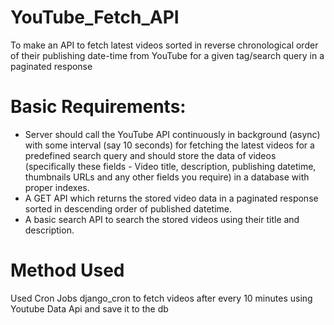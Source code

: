 # YouTube_Fetch_API
To make an API to fetch latest videos sorted in reverse chronological order of their publishing date-time from YouTube for a given tag/search query in a paginated response
# Basic Requirements:
- Server should call the YouTube API continuously in background (async) with some interval (say 10 seconds) for fetching the latest videos for a predefined search query and should store the data of videos (specifically these fields - Video title, description, publishing datetime, thumbnails URLs and any other fields you require) in a database with proper indexes.
- A GET API which returns the stored video data in a paginated response sorted in descending order of published datetime.
- A basic search API to search the stored videos using their title and description.
# Method Used
Used Cron Jobs django_cron to fetch videos after every 10 minutes using Youtube Data Api and save it to the db
